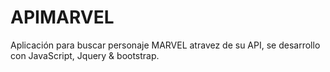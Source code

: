 # APIMARVEL
Aplicación para buscar personaje MARVEL atravez de su API, se desarrollo con JavaScript, Jquery & bootstrap.

